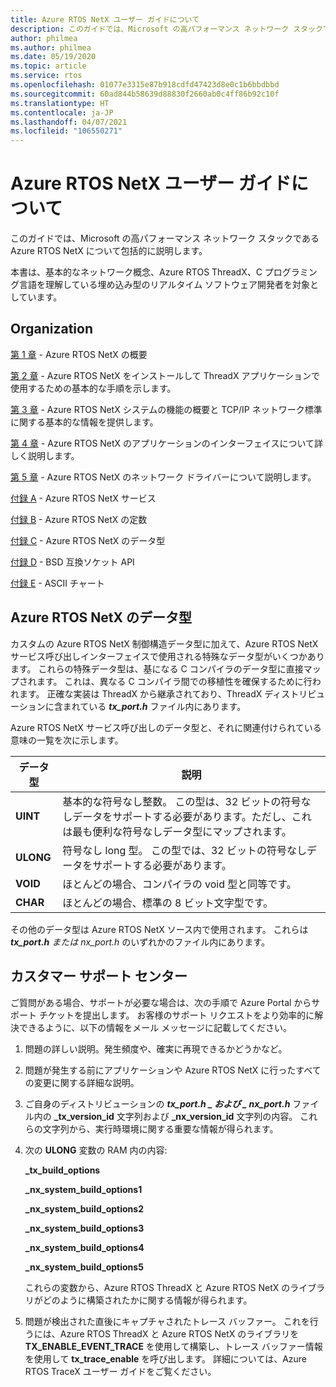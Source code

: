 ```yaml
---
title: Azure RTOS NetX ユーザー ガイドについて
description: このガイドでは、Microsoft の高パフォーマンス ネットワーク スタックである Azure RTOS NetX について包括的に説明します。
author: philmea
ms.author: philmea
ms.date: 05/19/2020
ms.topic: article
ms.service: rtos
ms.openlocfilehash: 01077e3315e87b918cdfd47423d8e0c1b6bbdbbd
ms.sourcegitcommit: 60ad844b58639d88830f2660ab0c4ff86b92c10f
ms.translationtype: HT
ms.contentlocale: ja-JP
ms.lasthandoff: 04/07/2021
ms.locfileid: "106550271"
---
```

# <a name="about-the-azure-rtos-netx-user-guide"></a>Azure RTOS NetX ユーザー ガイドについて

このガイドでは、Microsoft の高パフォーマンス ネットワーク スタックである Azure RTOS NetX について包括的に説明します。

本書は、基本的なネットワーク概念、Azure RTOS ThreadX、C プログラミング言語を理解している埋め込み型のリアルタイム ソフトウェア開発者を対象としています。

## <a name="organization"></a>Organization

[第 1 章](chapter1.md) - Azure RTOS NetX の概要

[第 2 章](chapter2.md) - Azure RTOS NetX をインストールして ThreadX アプリケーションで使用するための基本的な手順を示します。

[第 3 章](chapter3.md) - Azure RTOS NetX システムの機能の概要と TCP/IP ネットワーク標準に関する基本的な情報を提供します。

[第 4 章](chapter4.md) - Azure RTOS NetX のアプリケーションのインターフェイスについて詳しく説明します。

[第 5 章](chapter5.md) - Azure RTOS NetX のネットワーク ドライバーについて説明します。

[付録 A](appendix-a.md) - Azure RTOS NetX サービス

[付録 B](appendix-b.md) - Azure RTOS NetX の定数

[付録 C](appendix-c.md) - Azure RTOS NetX のデータ型

[付録 D](appendix-d.md) - BSD 互換ソケット API

[付録 E](appendix-e.md) - ASCII チャート

## <a name="azure-rtos-netx-data-types"></a>Azure RTOS NetX のデータ型

カスタムの Azure RTOS NetX 制御構造データ型に加えて、Azure RTOS NetX サービス呼び出しインターフェイスで使用される特殊なデータ型がいくつかあります。 これらの特殊データ型は、基になる C コンパイラのデータ型に直接マップされます。 これは、異なる C コンパイラ間での移植性を確保するために行われます。 正確な実装は ThreadX から継承されており、ThreadX ディストリビューションに含まれている ***tx_port.h*** ファイル内にあります。

Azure RTOS NetX サービス呼び出しのデータ型と、それに関連付けられている意味の一覧を次に示します。

| データ型 | 説明  |
| --------- | ------------------------------------------------------------------------------------------------------------------------------------- |
| **UINT**  | 基本的な符号なし整数。 この型は、32 ビットの符号なしデータをサポートする必要があります。ただし、これは最も便利な符号なしデータ型にマップされます。 |
| **ULONG** | 符号なし long 型。 この型では、32 ビットの符号なしデータをサポートする必要があります。                                                                      |
| **VOID**  | ほとんどの場合、コンパイラの void 型と同等です。                                                                                 |
| **CHAR**  | ほとんどの場合、標準の 8 ビット文字型です。                                                                                           |

その他のデータ型は Azure RTOS NetX ソース内で使用されます。 これらは ***tx_port.h** または *_nx_port.h_** のいずれかのファイル内にあります。

## <a name="customer-support-center"></a>カスタマー サポート センター

ご質問がある場合、サポートが必要な場合は、次の手順で Azure Portal からサポート チケットを提出します。 お客様のサポート リクエストをより効率的に解決できるように、以下の情報をメール メッセージに記載してください。

1. 問題の詳しい説明。発生頻度や、確実に再現できるかどうかなど。

2. 問題が発生する前にアプリケーションや Azure RTOS NetX に行ったすべての変更に関する詳細な説明。

3. ご自身のディストリビューションの **_tx_port.h_ *_ および _* _nx_port.h_** ファイル内の **_tx_version_id** 文字列および **_nx_version_id** 文字列の内容。 これらの文字列から、実行時環境に関する重要な情報が得られます。

4. 次の **ULONG** 変数の RAM 内の内容:

    **_tx_build_options**

    **_nx_system_build_options1**

    **_nx_system_build_options2**

    **_nx_system_build_options3**

    **_nx_system_build_options4**

    **_nx_system_build_options5**

    これらの変数から、Azure RTOS ThreadX と Azure RTOS NetX のライブラリがどのように構築されたかに関する情報が得られます。

5. 問題が検出された直後にキャプチャされたトレース バッファー。 これを行うには、Azure RTOS ThreadX と Azure RTOS NetX のライブラリを **TX_ENABLE_EVENT_TRACE** を使用して構築し、トレース バッファー情報を使用して **tx_trace_enable** を呼び出します。 詳細については、Azure RTOS TraceX ユーザー ガイドをご覧ください。

